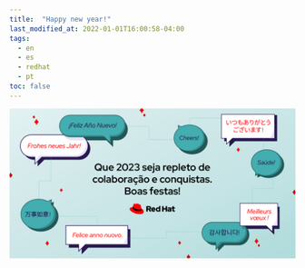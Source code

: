 ```yaml
---
title:  "Happy new year!"
last_modified_at: 2022-01-01T16:00:58-04:00
tags:
  - en
  - es
  - redhat
  - pt
toc: false
---
```


![](/assets/images/posts/2023-01-01-newyear23.png)